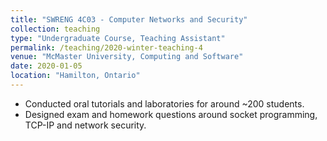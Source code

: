 ```yaml
---
title: "SWRENG 4C03 - Computer Networks and Security"
collection: teaching
type: "Undergraduate Course, Teaching Assistant"
permalink: /teaching/2020-winter-teaching-4
venue: "McMaster University, Computing and Software"
date: 2020-01-05
location: "Hamilton, Ontario"
---
```


* Conducted oral tutorials and laboratories for around ~200 students.
* Designed exam and homework questions around socket programming, TCP-IP and network security.

